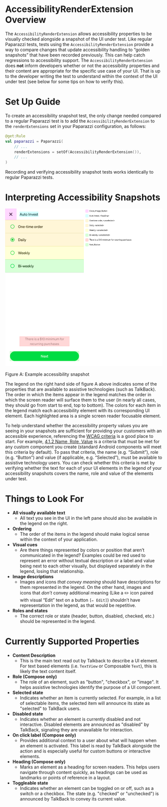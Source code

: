# AccessibilityRenderExtension Overview

The `AccessibilityRenderExtension` allows accessibility properties to be visually checked alongside a snapshot of the UI under test. Like regular Paparazzi tests, tests using the `AccessibilityRenderExtension` provide a way to compare changes that update accessibility handling to “golden snapshots” that have been recorded previously. This can help catch regressions to accessibility support. The `AccessibilityRenderExtension` does **not** inform developers whether or not the accessibility properties and their content are appropriate for the specific use case of your UI. That is up to the developer writing the test to understand within the context of the UI under test (see below for some tips on how to verify this).

# Set Up Guide

To create an accessibility snapshot test, the only change needed compared to a regular Paparazzi test is to add the `AccessibilityRenderExtension` to the `renderExtensions` set in your Paparazzi configuration, as follows:

```kotlin
@get:Rule
val paparazzi = Paparazzi(
	// ...
	renderExtensions = setOf(AccessibilityRenderExtension()),
	// ...
)
```

Recording and verifying accessibility snapshot tests works identically to regular Paparazzi tests.

# Interpreting Accessibility Snapshots

![Figure A: Example accessibility snapshot](images/accessibility_snapshot_example.png)

Figure A: Example accessibility snapshot

The legend on the right hand side of figure A above indicates some of the properties that are available to assistive technologies (such as TalkBack). The order in which the items appear in the legend matches the order in which the screen reader will surface them to the user (in nearly all cases, they should go from start to end, top to bottom). The colors for each item in the legend match each accessibility element with its corresponding UI element. Each highlighted area is a single screen reader focusable element.

To help understand whether the accessibility property values you are seeing in your snapshots are sufficient for providing your customers with an accessible experience, referencing the [WCAG criteria](https://www.w3.org/TR/WCAG22/) is a good place to start. For example, [4.1.2 Name, Role, Value](https://www.w3.org/TR/WCAG22/#name-role-value) is a criteria that must be met for any custom component you create (standard Android components will meet this criteria by default). To pass that criteria, the name (e.g. “Submit”), role (e.g. “Button”) and value (if applicable, e.g. “Selected”), must be available to assistive technology users. You can check whether this criteria is met by verifying whether the text for each of your UI elements in the legend of your accessibility snapshots covers the name, role and value of the elements under test.

# Things to Look For

- **All visually available text**
    - All text you see in the UI in the left pane should also be available in the legend on the right.
- **Ordering**
    - The order of the items in the legend should make logical sense within the context of your application.
- **Visual cues**
    - Are there things represented by colors or position that aren’t communicated in the legend? Examples could be red used to represent an error without textual description or a label and value being next to each other visually, but displayed separately in the legend, losing that relationship.
- **Image descriptions**
    - Images and icons *that convey meaning* should have descriptions for them represented in the legend. On the other hand, images and icons that *don’t* convey additional meaning (Like a ✏️ icon paired with visual “Edit” text on a button `[✏️ Edit]`) shouldn’t have representation in the legend, as that would be repetitive.
- **Roles and states**
    - The correct role or state (header, button, disabled, checked, etc.) should be represented in the legend.

# Currently Supported Properties

- **Content Description**
    - This is the main text read out by Talkback to describe a UI element. For text based elements (i.e. `TextView` or Composable `Text`), this is likely the text content itself.
- **Role (Compose only)**
    - The role of an element, such as "button", "checkbox", or "image". It helps assistive technologies identify the purpose of a UI component.
- **Selected state**
    - Indicates whether an item is currently selected. For example, in a list of selectable items, the selected item will announce its state as "selected" to TalkBack users.
- **Disabled state**
    - Indicates whether an element is currently disabled and not interactive. Disabled elements are announced as "disabled" by TalkBack, signaling they are unavailable for interaction.
- **On click label (Compose only)**
    - Provides additional context to a user about what will happen when an element is activated. This label is read by TalkBack alongside the action and is especially useful for custom buttons or interactive elements.
- **Heading (Compose only)**
    - Marks an element as a heading for screen readers. This helps users navigate through content quickly, as headings can be used as landmarks or points of reference in a layout.
- **Toggleable state**
    - Indicates whether an element can be toggled on or off, such as a switch or a checkbox. The state (e.g. "checked" or "unchecked") is announced by TalkBack to convey its current value.
